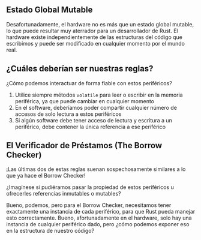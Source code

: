 ## Estado Global Mutable

Desafortunadamente, el hardware no es más que un estado global mutable, lo que puede resultar muy aterrador para un desarrollador de Rust. El hardware existe independientemente de las estructuras del código que escribimos y puede ser modificado en cualquier momento por el mundo real.

## ¿Cuáles deberían ser nuestras reglas?

¿Cómo podemos interactuar de forma fiable con estos periféricos?

1. Utilice siempre métodos `volatile` para leer o escribir en la memoria periférica, ya que puede cambiar en cualquier momento
2. En el software, deberíamos poder compartir cualquier número de accesos de solo lectura a estos periféricos
3. Si algún software debe tener acceso de lectura y escritura a un periférico, debe contener la única referencia a ese periférico

## El Verificador de Préstamos (The Borrow Checker)

¡Las últimas dos de estas reglas suenan sospechosamente similares a lo que ya hace el Borrow Checker!

¿Imagínese si pudiéramos pasar la propiedad de estos periféricos u ofrecerles referencias inmutables o mutables?

Bueno, podemos, pero para el Borrow Checker, necesitamos tener exactamente una instancia de cada periférico, para que Rust pueda manejar esto correctamente. Bueno, afortunadamente en el hardware, solo hay una instancia de cualquier periférico dado, pero ¿cómo podemos exponer eso en la estructura de nuestro código?
